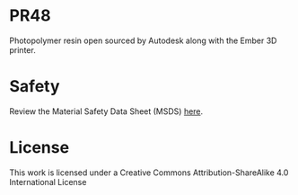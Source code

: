 # PR48

Photopolymer resin open sourced by Autodesk along with the Ember 3D printer.

# Safety

Review the Material Safety Data Sheet (MSDS) [here](PR48-Standard-Clear_AGHS_ENGLISH_-V2_Rev-1_Apr-2015.pdf).

# License
This work is licensed under a Creative Commons Attribution-ShareAlike 4.0 International License
